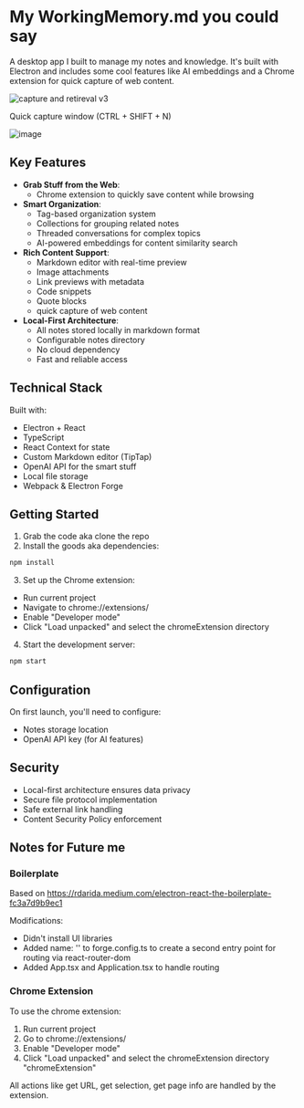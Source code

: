 # My WorkingMemory.md you could say

A desktop app I built to manage my notes and knowledge. It's built with Electron and includes some cool features like AI embeddings and a Chrome extension for quick capture of web content.

![capture and retireval v3](https://github.com/user-attachments/assets/f76ed6a0-439d-4d04-8321-c456408bfde8)

Quick capture window (CTRL + SHIFT + N)


![image](https://github.com/user-attachments/assets/7876ad0b-5bed-41cd-9f3a-3a2b3ec37186)


## Key Features

- **Grab Stuff from the Web**: 
  - Chrome extension to quickly save content while browsing
- **Smart Organization**: 
  - Tag-based organization system
  - Collections for grouping related notes
  - Threaded conversations for complex topics
  - AI-powered embeddings for content similarity search
- **Rich Content Support**:
  - Markdown editor with real-time preview
  - Image attachments
  - Link previews with metadata
  - Code snippets
  - Quote blocks
  - quick capture of web content
- **Local-First Architecture**:
  - All notes stored locally in markdown format
  - Configurable notes directory
  - No cloud dependency
  - Fast and reliable access

## Technical Stack

Built with:
- Electron + React
- TypeScript
- React Context for state
- Custom Markdown editor (TipTap)
- OpenAI API for the smart stuff
- Local file storage
- Webpack & Electron Forge

## Getting Started

1. Grab the code aka clone the repo
2. Install the goods aka dependencies:
```bash
npm install
```

3. Set up the Chrome extension:
- Run current project
- Navigate to chrome://extensions/
- Enable "Developer mode"
- Click "Load unpacked" and select the chromeExtension directory

4. Start the development server:
```bash
npm start
```

## Configuration

On first launch, you'll need to configure:
- Notes storage location
- OpenAI API key (for AI features)

## Security

- Local-first architecture ensures data privacy
- Secure file protocol implementation
- Safe external link handling
- Content Security Policy enforcement


## Notes for Future me

### Boilerplate
Based on https://rdarida.medium.com/electron-react-the-boilerplate-fc3a7d9b9ec1

Modifications:
- Didn't install UI libraries
- Added name: '' to forge.config.ts to create a second entry point for routing via react-router-dom
- Added App.tsx and Application.tsx to handle routing

### Chrome Extension
To use the chrome extension:
1. Run current project
2. Go to chrome://extensions/
3. Enable "Developer mode"
4. Click "Load unpacked" and select the chromeExtension directory "chromeExtension"

All actions like get URL, get selection, get page info are handled by the extension.


